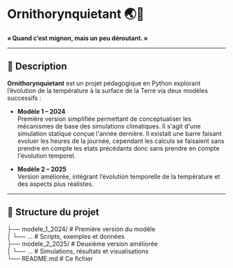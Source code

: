 # Ornithorynquietant 🌏🦆

**« Quand c’est mignon, mais un peu déroutant. »**

---

## 🧭 Description

**Ornithorynquietant** est un projet pédagogique en Python explorant l’évolution de la température à la surface de la Terre via deux modèles successifs :

- **Modèle 1 – 2024**  
  Première version simplifiée permettant de conceptualiser les mécanismes de base des simulations climatiques. Il s'agit d'une simulation statique conçue l'année dernière. Il existait une barre faisant evoluer les heures de la journée, cependant les calculs se faisaient sans prendre en compte les etats précédants donc sans prendre en compte l'évolution temporel.

- **Modèle 2 – 2025**  
  Version améliorée, intégrant l’évolution temporelle de la température et des aspects plus réalistes.

---

## 📁 Structure du projet


├── modele_1_2024/ # Première version du modèle  
│ └── ... # Scripts, exemples et données  
├── modele_2_2025/ # Deuxième version améliorée  
│ └── ... # Simulations, résultats et visualisations  
└── README.md # Ce fichier  